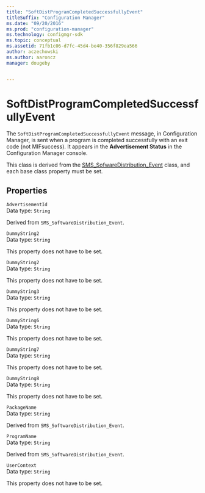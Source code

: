 ```yaml
---
title: "SoftDistProgramCompletedSuccessfullyEvent"
titleSuffix: "Configuration Manager"
ms.date: "09/20/2016"
ms.prod: "configuration-manager"
ms.technology: configmgr-sdk
ms.topic: conceptual
ms.assetid: 71fb1c06-d7fc-45d4-be40-356f829ea566
author: aczechowski
ms.author: aaroncz
manager: dougeby


---
```

# SoftDistProgramCompletedSuccessfullyEvent
The `SoftDistProgramCompletedSuccessfullyEvent` message, in Configuration Manager,  is sent when a program is completed successfully with an exit code (not MIFsuccess). It appears in the **Advertisement Status** in the Configuration Manager console.  

 This class is derived from the [SMS_SofwareDistribution_Event](../../../../../develop/reference/core/servers/manage/sms_sofwaredistribution_event.md) class, and each base class property must be set.  

## Properties  
 `AdvertisementId`  
 Data type: `String`  

 Derived from `SMS_SoftwareDistribution_Event`.  

 `DummyString2`  
 Data type: `String`  

 This property does not have to be set.  

 `DummyString2`  
 Data type: `String`  

 This property does not have to be set.  

 `DummyString3`  
 Data type: `String`  

 This property does not have to be set.  

 `DummyString6`  
 Data type: `String`  

 This property does not have to be set.  

 `DummyString7`  
 Data type: `String`  

 This property does not have to be set.  

 `DummyString8`  
 Data type: `String`  

 This property does not have to be set.  

 `PackageName`  
 Data type: `String`  

 Derived from `SMS_SoftwareDistribution_Event`.  

 `ProgramName`  
 Data type: `String`  

 Derived from `SMS_SoftwareDistribution_Event`.  

 `UserContext`  
 Data type: `String`  

 This property does not have to be set.  
